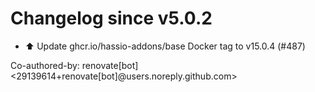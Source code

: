 # Changelog since v5.0.2
- ⬆️ Update ghcr.io/hassio-addons/base Docker tag to v15.0.4 (#487)

Co-authored-by: renovate[bot] <29139614+renovate[bot]@users.noreply.github.com> 
